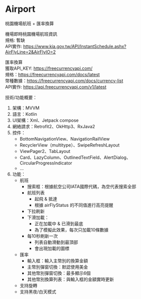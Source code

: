 # Airport
桃園機場航班 + 匯率換算  

機場即時桃園機場航班資訊  
規格: 暫缺  
API實作: https://www.kia.gov.tw/API/InstantSchedule.ashx?AirFlyLine=2&AirFlyIO=2  

匯率換算  
獲取API_KEY: https://freecurrencyapi.com/  
規格：https://freecurrencyapi.com/docs/latest  
幣種數據：https://freecurrencyapi.com/docs/currency-list  
API實作: https://api.freecurrencyapi.com/v1/latest  

技術/功能概要：
1. 架構：MVVM  
2. 語言：Kotlin  
3. UI架構：Xml、Jetpack compose  
4. 網絡請求：Retrofit2、OkHttp3、RxJava2  
5. 控件：  
   - BottomNavigationView、NavigationRailView  
   - RecyclerView（multitype）、SwipeRefreshLayout  
   - ViewPager2、TabLayout  
   - Card、LazyColumn、OutlinedTextField、AlertDialog、CircularProgressIndicator  
   - ...  
6. 功能：  
   - 航班  
     - 搜索框：根據航空公司IATA國際代碼，為空代表搜索全部  
     - 航班列表  
       - 起飛 & 抵達
       - 根據 airFlyStatus 的不同值進行高亮提醒
     - 下拉刷新  
     - 下滑加載：  
       - 正在加載中 & 已滑到最底
       - 為了模擬此效果，每次只加載10條數據  
     - 每10秒刷新一次
       - 列表自動滑動到最頂部
       - 會出現加載的圖標
   - 匯率  
     - 輸入框：輸入主幣別的換算金額  
     - 主幣別彈窗切換：默認使用美金  
     - 其他幣別彈窗切換：最多顯示6個  
     - 其他幣別換算列表：與輸入框的金額實時更新
   - 支持旋轉
   - 支持黑夜/白天模式

